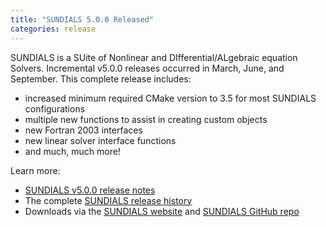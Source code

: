 ```yaml
---
title: "SUNDIALS 5.0.0 Released"
categories: release
---
```


SUNDIALS is a SUite of Nonlinear and DIfferential/ALgebraic equation Solvers. Incremental v5.0.0 releases occurred in March, June, and September. This complete release includes:

- increased minimum required CMake version to 3.5 for most SUNDIALS configurations
- multiple new functions to assist in creating custom objects
- new Fortran 2003 interfaces
- new linear solver interface functions
- and much, much more!

Learn more:

- [SUNDIALS v5.0.0 release notes](https://github.com/LLNL/sundials/releases/tag/v5.0.0)
- The complete [SUNDIALS release history](https://computing.llnl.gov/projects/sundials/release-history)
- Downloads via the [SUNDIALS website](https://computing.llnl.gov/projects/sundials) and [SUNDIALS GitHub repo](https://github.com/LLNL/sundials)
